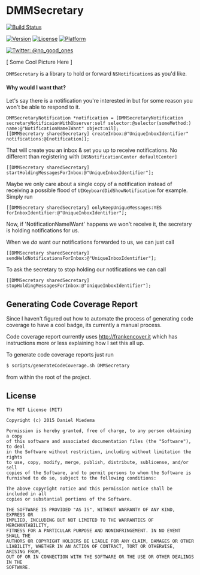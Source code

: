DMMSecretary
============

[![Build Status](https://travis-ci.org/dmiedema/DMMSecretary.svg?branch=master)](https://travis-ci.org/dmiedema/DMMSecretary)

[![Version](https://img.shields.io/cocoapods/v/DMMSecretary.svg?style=flat)](http://cocoadocs.org/docsets/DMMSecretary)
[![License](https://img.shields.io/cocoapods/l/DMMSecretary.svg?style=flat)](http://cocoadocs.org/docsets/DMMSecretary)
[![Platform](https://img.shields.io/cocoapods/p/DMMSecretary.svg?style=flat)](http://cocoadocs.org/docsets/DMMSecretary)

[![Twitter: @no_good_ones](https://img.shields.io/badge/contact-@no_good_ones-blue.svg?style=flat)](https://twitter.com/no_good_ones)


[ Some Cool Picture Here ]

`DMMSecretary` is a library to hold or forward `NSNotification`s as you'd like.

#### Why would I want that?

Let's say there is a notification you're interested in but for some reason you won't be able to respond to it.

```objc
DMMSecretaryNotification *notification = [DMMSecretaryNotification secretaryNotificaionWithObserver:self selector:@selector(someMethod:) name:@"NotificationNameIWant" object:nil];
[[DMMSecretary sharedSecretary] createInbox:@"UniqueInboxIdentifier" notifications:@[notification]];
```

That will create you an inbox & set you up to receive notifications. No different than registering with `[NSNotificationCenter defaultCenter]`

```objc
[[DMMSecretary sharedSecretary] startHoldingMessagesForInbox:@"UniqueInboxIdentifier"];
```

Maybe we only care about a single copy of a notification instead of receiving a possible flood of `UIKeyboardDidShowNotification` for example. Simply run

```objc
[[DMMSecretary sharedSecretary] onlyKeepUniqueMessages:YES forInboxIdentifier:@"UniqueInboxIdentifier"];
```


Now, if 'NotificationNameIWant' happens we won't receive it, the secretary is holding notifications for us.

When we _do_ want our notifications forwarded to us, we can just call

```objc
[[DMMSecretary sharedSecretary] sendHeldNotificationsForInbox:@"UniqueInboxIdentifier"];
```

To ask the secretary to stop holding our notifications we can call

```objc
[[DMMSecretary sharedSecretary] stopHoldingMessagesForInbox:@"UniqueInboxIdentifier"];
```

## Generating Code Coverage Report

Since I haven't figured out how to automate the process of generating code coverage to have a cool badge, its currently a manual process.

Code coverage report currently uses http://frankencover.it which has instructions more or less explaining how I set this all up.

To generate code coverage reports just run 

```sh
$ scripts/generateCodeCoverage.sh DMMSecretary
``` 
from within the root of the project.


## License

    The MIT License (MIT)

    Copyright (c) 2015 Daniel Miedema

    Permission is hereby granted, free of charge, to any person obtaining a copy
    of this software and associated documentation files (the "Software"), to deal
    in the Software without restriction, including without limitation the rights
    to use, copy, modify, merge, publish, distribute, sublicense, and/or sell
    copies of the Software, and to permit persons to whom the Software is
    furnished to do so, subject to the following conditions:

    The above copyright notice and this permission notice shall be included in all
    copies or substantial portions of the Software.

    THE SOFTWARE IS PROVIDED "AS IS", WITHOUT WARRANTY OF ANY KIND, EXPRESS OR
    IMPLIED, INCLUDING BUT NOT LIMITED TO THE WARRANTIES OF MERCHANTABILITY,
    FITNESS FOR A PARTICULAR PURPOSE AND NONINFRINGEMENT. IN NO EVENT SHALL THE
    AUTHORS OR COPYRIGHT HOLDERS BE LIABLE FOR ANY CLAIM, DAMAGES OR OTHER
    LIABILITY, WHETHER IN AN ACTION OF CONTRACT, TORT OR OTHERWISE, ARISING FROM,
    OUT OF OR IN CONNECTION WITH THE SOFTWARE OR THE USE OR OTHER DEALINGS IN THE
    SOFTWARE.
